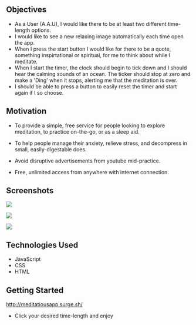 ## Objectives
- As a User (A.A.U), I would like there to be at least two different time-length options.
- I would like to see a new relaxing image automatically each time open the app.
- When I press the start button I would like for there to be a quote, something inspirtational or spiritual, for me to think about while I meditate.
- When I start the timer, the clock should begin to tick down and I should hear the calming sounds of an ocean. The ticker should stop at zero and make a 'Ding' when it stops, alerting me that the meditation is over. 
- I should be able to press a button to easily reset the timer and start again if I so choose. 


## Motivation
- To provide a simple, free service for people looking to explore meditation, to practice on-the-go, or as a sleep aid. 

- To help people manage their anxiety, relieve stress, and decompress in small, easily-digestable does. 

- Avoid disruptive advertisements from youtube mid-practice.

- Free, unlimited access from anywhere with internet connection. 

## Screenshots

![](https://i.imgur.com/JZS0wWo.png)

![](https://i.imgur.com/t7mKEAM.png)

![](https://i.imgur.com/LKykqAF.png)

## Technologies Used
- JavaScript
- CSS
- HTML

## Getting Started

http://meditatiousapp.surge.sh/

- Click your desired time-length and enjoy